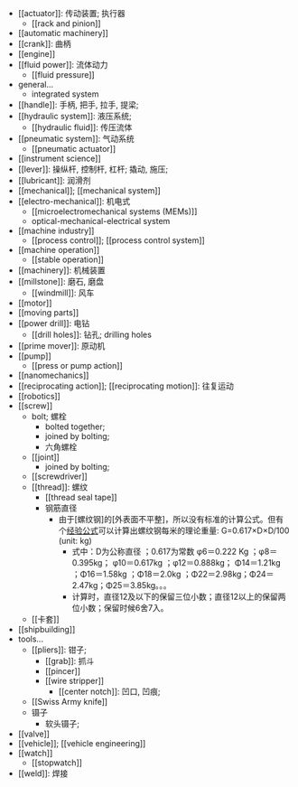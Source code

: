 - [[actuator]]: 传动装置; 执行器
    - [[rack and pinion]]
- [[automatic machinery]]
- [[crank]]: 曲柄 
- [[engine]]
- [[fluid power]]: 流体动力
    - [[fluid pressure]]
- general...
    - integrated system
- [[handle]]: 手柄, 把手, 拉手, 提梁;
- [[hydraulic system]]: 液压系统; 
    - [[hydraulic fluid]]: 传压流体
- [[pneumatic system]]: 气动系统
    - [[pneumatic actuator]]
- [[instrument science]]
- [[lever]]: 操纵杆, 控制杆, 杠杆; 撬动, 施压;
- [[lubricant]]: 润滑剂 
- [[mechanical]]; [[mechanical system]]
- [[electro-mechanical]]: 机电式 
    - [[microelectromechanical systems (MEMs)]]
    - optical-mechanical-electrical system
- [[machine industry]]
    - [[process control]]; [[process control system]]
- [[machine operation]]
    - [[stable operation]]
- [[machinery]]: 机械装置
- [[millstone]]: 磨石, 磨盘
    - [[windmill]]: 风车
- [[motor]]
- [[moving parts]]
- [[power drill]]: 电钻
    - [[drill holes]]: 钻孔; drilling holes
- [[prime mover]]: 原动机 
- [[pump]]
    - [[press or pump action]]
- [[nanomechanics]]
- [[reciprocating action]]; [[reciprocating motion]]: 往复运动
- [[robotics]]
- [[screw]]
    - bolt; 螺栓
        - bolted together; 
        - joined by bolting; 
        - 六角螺栓
    - [[joint]]
        - joined by bolting; 
    - [[screwdriver]]
    - [[thread]]: 螺纹
        - [[thread seal tape]]
        - 钢筋直径
            - 由于[螺纹钢]的[外表面不平整]，所以没有标准的计算公式。但有个[经验公式](https://zhidao.baidu.com/question/815116478331216212.html)可以计算出螺纹钢每米的理论重量: G=0.617×D×D/100 (unit: kg)
                - 式中：D为公称直径 ；0.617为常数 φ6＝0.222 Kg ；φ8＝0.395kg； φ10＝0.617kg ；φ12＝0.888kg； Φ14＝1.21kg ；Φ16＝1.58kg ；Φ18＝2.0kg ；Φ22＝2.98kg；Φ24＝2.47kg；Φ25＝3.85kg。。。
                - 计算时，直径12及以下的保留三位小数；直径12以上的保留两位小数；保留时候6舍7入。
    - [[卡套]]
- [[shipbuilding]]
- tools...
    - [[pliers]]: 钳子;
        - [[grab]]: 抓斗 
        - [[pincer]]
        - [[wire stripper]]
            - [[center notch]]: 凹口, 凹痕;
    - [[Swiss Army knife]]
    - 镊子
        - 软头镊子;
- [[valve]]
- [[vehicle]]; [[vehicle engineering]]
- [[watch]]
    - [[stopwatch]]
- [[weld]]: 焊接 
